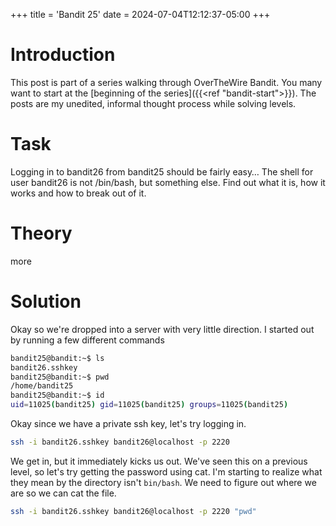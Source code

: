 +++
title = 'Bandit 25'
date = 2024-07-04T12:12:37-05:00
+++

# Introduction

This post is part of a series walking through OverTheWire Bandit. You many want to start at the [beginning of the series]({{<ref "bandit-start">}}). The posts are my unedited, informal thought process while solving levels.

# Task

Logging in to bandit26 from bandit25 should be fairly easy… The shell for user bandit26 is not /bin/bash, but something else. Find out what it is, how it works and how to break out of it.

# Theory

more

# Solution

Okay so we're dropped into a server with very little direction. I started out by running a few different commands

```bash
bandit25@bandit:~$ ls
bandit26.sshkey
bandit25@bandit:~$ pwd
/home/bandit25
bandit25@bandit:~$ id
uid=11025(bandit25) gid=11025(bandit25) groups=11025(bandit25)
```

Okay since we have a private ssh key, let's try logging in.

```bash
ssh -i bandit26.sshkey bandit26@localhost -p 2220
```

We get in, but it immediately kicks us out. We've seen this on a previous level, so let's try getting the password using cat. I'm starting to realize what they mean by the directory isn't `bin/bash`. We need to figure out where we are so we can cat the file.

```bash
ssh -i bandit26.sshkey bandit26@localhost -p 2220 "pwd"
```
